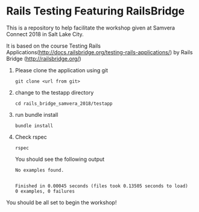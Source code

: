 # Rails Testing Featuring RailsBridge

This is a repository to help facilitate the workshop given at Samvera Connect 2018 in Salt Lake City.

It is based on the course Testing Rails Applications(http://docs.railsbridge.org/testing-rails-applications/) by  Rails Bridge (http://railsbridge.org/)

1. Please clone the application using git
   ```
   git clone <url from git>
   ```
   
1. change to the testapp directory
   ```
   cd rails_bridge_samvera_2018/testapp
   ```
   
1. run bundle install
   ```
   bundle install
   ```

1. Check rspec
   ```
   rspec
   ```
   
   You should see the following output
   ```
   No examples found.


   Finished in 0.00045 seconds (files took 0.13505 seconds to load)
   0 examples, 0 failures
   ```
   
You should be all set to begin the workshop!
